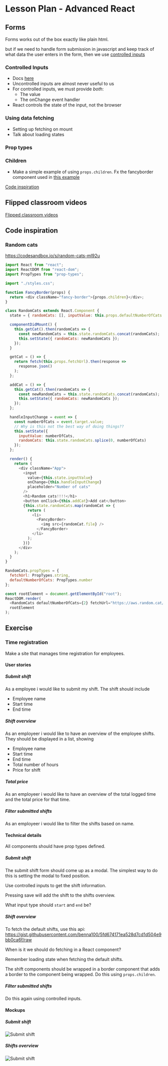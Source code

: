 # Lesson Plan - Advanced React

## Forms
Forms works out of the box exactly like plain html.

but if we need to handle form submission in javascript and keep track of what data the user enters in the form, then we use [controlled inputs](#controlled-inputs)

### Controlled Inputs
  - Docs [here](https://reactjs.org/docs/forms.html#controlled-components)
  - Uncontrolled inputs are almost never useful to us
  - For controlled inputs, we must provide _both_:
    - The value
    - The onChange event handler
  - React controls the state of the input, not the browser
### Using data fetching
  - Setting up fetching on mount
  - Talk about loading states
### Prop types
### Children
  - Make a simple example of using `props.children`. Fx the fancyborder component used in [this example](https://reactjs.org/docs/composition-vs-inheritance.html#containment)

[Code inspiration](#random-cats)

## Flipped classroom videos

[Flipped classroom videos](https://github.com/HackYourFuture-CPH/React/blob/react-module-spliting/react1/week3/preparation.md#flipped-classroom-videos)

## Code inspiration

### Random cats

https://codesandbox.io/s/random-cats-ml92u

```js
import React from "react";
import ReactDOM from "react-dom";
import PropTypes from "prop-types";

import "./styles.css";

function FancyBorder(props) {
  return <div className="fancy-border">{props.children}</div>;
}

class RandomCats extends React.Component {
  state = { randomCats: [], inputValue: this.props.defaultNumberOfCats };

  componentDidMount() {
    this.getCat().then(randomCats => {
      const newRandomCats = this.state.randomCats.concat(randomCats);
      this.setState({ randomCats: newRandomCats });
    });
  }

  getCat = () => {
    return fetch(this.props.fetchUrl).then(response =>
      response.json()
    );
  };

  addCat = () => {
    this.getCat().then(randomCats => {
      const newRandomCats = this.state.randomCats.concat(randomCats);
      this.setState({ randomCats: newRandomCats });
    });
  };

  handleInputChange = event => {
    const numberOfCats = event.target.value;
    // Why is this not the best way of doing things??
    this.setState({
      inputValue: numberOfCats,
      randomCats: this.state.randomCats.splice(0, numberOfCats)
    });
  };

  render() {
    return (
      <div className="App">
        <input
          value={this.state.inputValue}
          onChange={this.handleInputChange}
          placeholder="Number of cats"
        />
        <h1>Random cats!!!!</h1>
        <button onClick={this.addCat}>Add cat</button>
        {this.state.randomCats.map(randomCat => {
          return (
            <li>
              <FancyBorder>
                <img src={randomCat.file} />
              </FancyBorder>
            </li>
          );
        })}
      </div>
    );
  }
}

RandomCats.propTypes = {
  fetchUrl: PropTypes.string,
  defaultNumberOfCats: PropTypes.number
};

const rootElement = document.getElementById("root");
ReactDOM.render(
  <RandomCats defaultNumberOfCats={2} fetchUrl="https://aws.random.cat/meow" />,
  rootElement
);

```

## Exercise

### Time registration
Make a site that manages time registration for employees.

#### User stories

##### Submit shift
As a employee i would like to submit my shift. The shift should include
- Employee name
- Start time
- End time

##### Shift overview
As an employeer i would like to have an overview of the employee shifts. They should be displayed in a list, showing
- Employee name
- Start time
- End time
- Total number of hours
- Price for shift

##### Total price
As an employeer i would like to have an overview of the total logged time and the total price for that time.

##### Filter submitted shifts
As an employeer i would like to filter the shifts based on name.

#### Technical details

All components should have prop types defined.

##### Submit shift
The submit shift form should come up as a modal. The simplest way to do this is setting the modal to fixed position.

Use controlled inputs to get the shift information.

Pressing save will add the shift to the shifts overview.

What input type should `start` and `end` be?

##### Shift overview
To fetch the default shifts, use this api: https://gist.githubusercontent.com/benna100/5fd674171ea528d7cd1d504e9bb0ca6f/raw

When is it we should do fetching in a React component?

Remember loading state when fetching the default shifts.

The shift components should be wrapped in a border component that adds a border to the component being wrapped. Do this using `props.children`.

##### Filter submitted shifts
Do this again using controlled inputs.


#### Mockups

##### Submit shift
![Submit shift](assets/submit-shift.jpg)


##### Shifts overview
![Submit shift](assets/shifts-overview.jpg)
